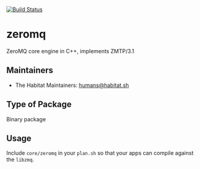 [![Build Status](https://dev.azure.com/chefcorp-partnerengineering/Chef%20Base%20Plans/_apis/build/status/chef-base-plans.zeromq?branchName=master)](https://dev.azure.com/chefcorp-partnerengineering/Chef%20Base%20Plans/_build/latest?definitionId=69&branchName=master)

# zeromq

ZeroMQ core engine in C++, implements ZMTP/3.1

## Maintainers

* The Habitat Maintainers: <humans@habitat.sh>

## Type of Package

Binary package

## Usage

Include `core/zeromq` in your `plan.sh` so that your apps can compile against the `libzmq`.

